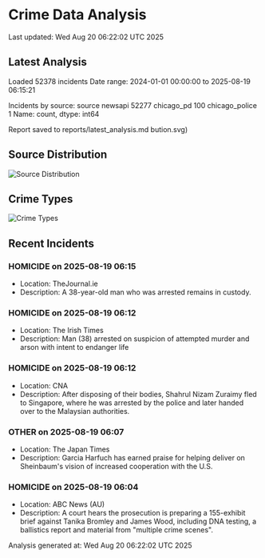 # Crime Data Analysis
Last updated: Wed Aug 20 06:22:02 UTC 2025

## Latest Analysis

Loaded 52378 incidents
Date range: 2024-01-01 00:00:00 to 2025-08-19 06:15:21

Incidents by source:
source
newsapi           52277
chicago_pd          100
chicago_police        1
Name: count, dtype: int64

Report saved to reports/latest_analysis.md
bution.svg)

## Source Distribution
![Source Distribution](images/source_distribution.svg)

## Crime Types
![Crime Types](images/crime_types.svg)

## Recent Incidents

### HOMICIDE on 2025-08-19 06:15
- Location: TheJournal.ie
- Description: A 38-year-old man who was arrested remains in custody.


### HOMICIDE on 2025-08-19 06:12
- Location: The Irish Times
- Description: Man (38) arrested on suspicion of attempted murder and arson with intent to endanger life


### HOMICIDE on 2025-08-19 06:12
- Location: CNA
- Description: After disposing of their bodies, Shahrul Nizam Zuraimy fled to Singapore, where he was arrested by the police and later handed over to the Malaysian authorities.


### OTHER on 2025-08-19 06:07
- Location: The Japan Times
- Description: Garcia Harfuch has earned praise for helping deliver on Sheinbaum's vision of increased cooperation with the U.S.


### HOMICIDE on 2025-08-19 06:04
- Location: ABC News (AU)
- Description: A court hears the prosecution is preparing a 155-exhibit brief against Tanika Bromley and James Wood, including DNA testing, a ballistics report and material from "multiple crime scenes".

Analysis generated at: Wed Aug 20 06:22:02 UTC 2025
